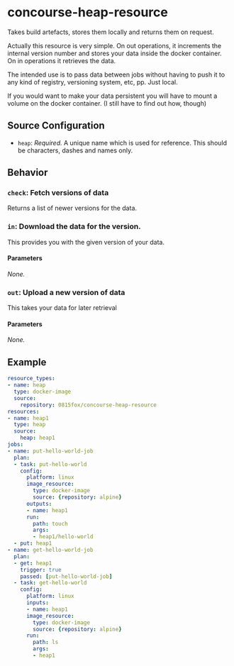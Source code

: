 # concourse-heap-resource
Takes build artefacts, stores them locally and returns them on request.

Actually this resource is very simple.
On out operations, it increments the internal version number and stores your data inside the docker container.
On in operations it retrieves the data.

The intended use is to pass data between jobs without having to push it to any kind of registry, versioning system, etc, pp.
Just local.

If you would want to make your data persistent you will have to mount a volume on the docker container.
(I still have to find out how, though)

## Source Configuration

* `heap`: *Required.* A unique name which is used for reference. This should be characters, dashes and names only.

## Behavior

### `check`: Fetch versions of data

Returns a list of newer versions for the data.

### `in`: Download the data for the version.

This provides you with the given version of your data.

#### Parameters

*None.*

### `out`: Upload a new version of data

This takes your data for later retrieval

#### Parameters

*None.*

## Example

``` yaml
resource_types:
- name: heap
  type: docker-image
  source:
    repository: 0815fox/concourse-heap-resource
resources:
- name: heap1
  type: heap
  source:
    heap: heap1
jobs:
- name: put-hello-world-job
  plan:
  - task: put-hello-world
    config:
      platform: linux
      image_resource:
        type: docker-image
        source: {repository: alpine}
      outputs:
      - name: heap1
      run:
        path: touch
        args: 
        - heap1/hello-world
  - put: heap1
- name: get-hello-world-job
  plan:
  - get: heap1
    trigger: true
    passed: [put-hello-world-job]
  - task: get-hello-world
    config:
      platform: linux
      inputs:
      - name: heap1
      image_resource:
        type: docker-image
        source: {repository: alpine}
      run:
        path: ls
        args: 
        - heap1
```
